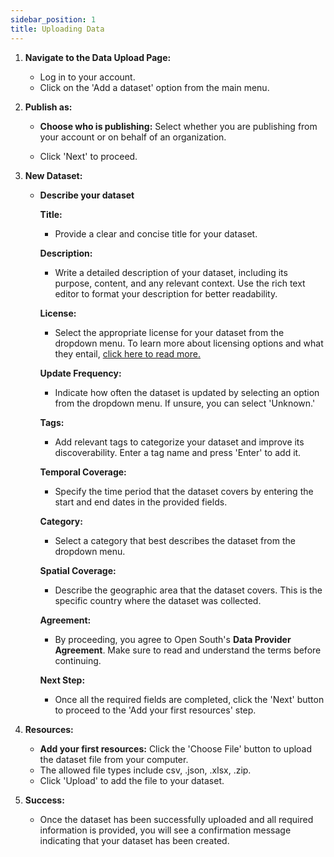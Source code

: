 ```yaml
---
sidebar_position: 1
title: Uploading Data
---
```


1. **Navigate to the Data Upload Page:**

   - Log in to your account.
   - Click on the 'Add a dataset' option from the main menu.

2. **Publish as:**

   - **Choose who is publishing:** Select whether you are publishing from your account or on behalf of an organization.

   - Click 'Next' to proceed.

3. **New Dataset:**

   - **Describe your dataset**

     **Title:**

     - Provide a clear and concise title for your dataset.

     **Description:**

     - Write a detailed description of your dataset, including its purpose, content, and any relevant context. Use the rich text editor to format your description for better readability.

     **License:**

     - Select the appropriate license for your dataset from the dropdown menu. To learn more about licensing options and what they entail, [click here to read more.](https://creativecommons.org/share-your-work/cclicenses)

     **Update Frequency:**

     - Indicate how often the dataset is updated by selecting an option from the dropdown menu. If unsure, you can select 'Unknown.'

     **Tags:**

     - Add relevant tags to categorize your dataset and improve its discoverability. Enter a tag name and press 'Enter' to add it.

     **Temporal Coverage:**

     - Specify the time period that the dataset covers by entering the start and end dates in the provided fields.

     **Category:**

     - Select a category that best describes the dataset from the dropdown menu.

     **Spatial Coverage:**

     - Describe the geographic area that the dataset covers. This is the specific country where the dataset was collected.

     **Agreement:**

     - By proceeding, you agree to Open South's **Data Provider Agreement**. Make sure to read and understand the terms before continuing.

     **Next Step:**

     - Once all the required fields are completed, click the 'Next' button to proceed to the 'Add your first resources' step.

4. **Resources:**

   - **Add your first resources:** Click the 'Choose File' button to upload the dataset file from your computer.
   - The allowed file types include csv, .json, .xlsx, .zip.
   - Click 'Upload' to add the file to your dataset.

5. **Success:**

   - Once the dataset has been successfully uploaded and all required information is provided, you will see a confirmation message indicating that your dataset has been created.
